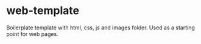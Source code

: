 # web-template
Boilerplate template with html, css, js and images folder.  Used as a starting point for web pages.
